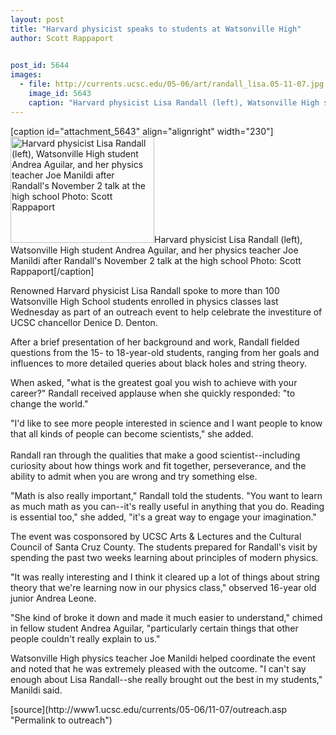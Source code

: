 ```yaml
---
layout: post
title: "Harvard physicist speaks to students at Watsonville High"
author: Scott Rappaport

 
post_id: 5644
images:
  - file: http://currents.ucsc.edu/05-06/art/randall_lisa.05-11-07.jpg
    image_id: 5643
    caption: "Harvard physicist Lisa Randall (left), Watsonville High student Andrea Aguilar, and her physics teacher Joe Manildi after Randall's November 2 talk at the high school Photo: Scott Rappaport"
---
```


[caption id="attachment_5643" align="alignright" width="230"]<a href="http://localhost/mysite/wp-content/uploads/2005/11/randall_lisa.05-11-07.jpg"><img class="size-full wp-image-5643" src="http://localhost/mysite/wp-content/uploads/2005/11/randall_lisa.05-11-07.jpg" alt="Harvard physicist Lisa Randall (left), Watsonville High student Andrea Aguilar, and her physics teacher Joe Manildi after Randall's November 2 talk at the high school Photo: Scott Rappaport" width="230" height="170" /></a>Harvard physicist Lisa Randall (left), Watsonville High student Andrea Aguilar, and her physics teacher Joe Manildi after Randall's November 2 talk at the high school Photo: Scott Rappaport[/caption]
<a name="content" id="content"></a>
<p>
  Renowned Harvard physicist Lisa Randall spoke to more than 100 Watsonville High School students enrolled in physics classes last Wednesday as part of an outreach event to help celebrate the investiture of UCSC chancellor Denice D. Denton.
</p>
<p>
  After a brief presentation of her background and work, Randall fielded questions from the 15- to 18-year-old students, ranging from her goals and influences to more detailed queries about black holes and string theory.
</p>
<p>
  When asked, "what is the greatest goal you wish to achieve with your career?" Randall received applause when she quickly responded: "to change the world."
</p>
<p>
  "I'd like to see more people interested in science and I want people to know that all kinds of people can become scientists," she added.<br>
  <br>
  Randall ran through the qualities that make a good scientist--including curiosity about how things work and fit together, perseverance, and the ability to admit when you are wrong and try something else.
</p>
<p>
  "Math is also really important," Randall told the students. "You want to learn as much math as you can--it's really useful in anything that you do. Reading is essential too," she added, "it's a great way to engage your imagination."
</p>
<p>
  The event was cosponsored by UCSC Arts &amp; Lectures and the Cultural Council of Santa Cruz County. The students prepared for Randall's visit by spending the past two weeks learning about principles of modern physics.
</p>
<p>
  "It was really interesting and I think it cleared up a lot of things about string theory that we're learning now in our physics class," observed 16-year old junior Andrea Leone.
</p>
<p>
  "She kind of broke it down and made it much easier to understand," chimed in fellow student Andrea Aguilar, "particularly certain things that other people couldn't really explain to us."
</p>
<p>
  Watsonville High physics teacher Joe Manildi helped coordinate the event and noted that he was extremely pleased with the outcome. "I can't say enough about Lisa Randall--she really brought out the best in my students," Manildi said.
</p>
<form>
  <input name="t1" size="-1" type="hidden">
</form>




</p>
[source](http://www1.ucsc.edu/currents/05-06/11-07/outreach.asp "Permalink to outreach")
